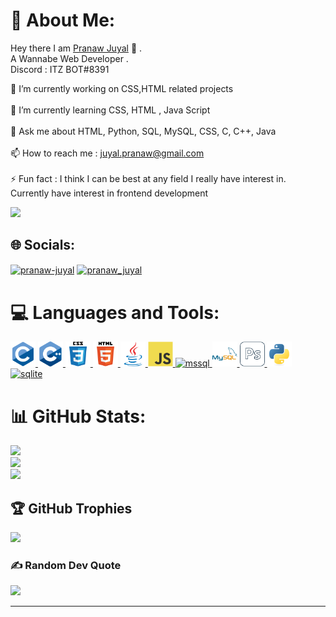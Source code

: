 # 💫 About Me:
Hey there I am <a href="https://www.linkedin.com/in/pranaw-juyal/" target="_blank">Pranaw Juyal</a> 👋 .<br>A Wannabe Web Developer .<br>Discord : ITZ BOT#8391

🔭 I’m currently working on CSS,HTML related projects<br><br>🌱 I’m currently learning CSS, HTML , Java Script<br><br>💬 Ask me about HTML, Python, SQL, MySQL, CSS, C, C++, Java<br><br>📫 How to reach me : juyal.pranaw@gmail.com<br><br>⚡ Fun fact : I think I can be best at any field I really have interest in. Currently have interest in frontend development

[![](https://visitcount.itsvg.in/api?id=pranaw-juyal&label=Profile%20Views&icon=6&pretty=true)](https://visitcount.itsvg.in)


## 🌐 Socials:
<p align="left">
<a href="https://linkedin.com/in/pranaw-juyal" target="blank"><img align="center" src="https://raw.githubusercontent.com/rahuldkjain/github-profile-readme-generator/master/src/images/icons/Social/linked-in-alt.svg" alt="pranaw-juyal" height="30" width="40" /></a>
<a href="https://instagram.com/pranaw_juyal" target="blank"><img align="center" src="https://raw.githubusercontent.com/rahuldkjain/github-profile-readme-generator/master/src/images/icons/Social/instagram.svg" alt="pranaw_juyal" height="30" width="40" /></a>
</p>

# 💻 Languages and Tools:

<p align="left"> <a href="https://www.cprogramming.com/" target="_blank" rel="noreferrer"> <img src="https://raw.githubusercontent.com/devicons/devicon/master/icons/c/c-original.svg" alt="c" width="40" height="40"/> </a>   <a href="https://www.w3schools.com/cpp/" target="_blank" rel="noreferrer"> <img src="https://raw.githubusercontent.com/devicons/devicon/master/icons/cplusplus/cplusplus-original.svg" alt="cplusplus" width="40" height="40"/> </a>    <a href="https://www.w3schools.com/css/" target="_blank" rel="noreferrer"> <img src="https://raw.githubusercontent.com/devicons/devicon/master/icons/css3/css3-original-wordmark.svg" alt="css3" width="40" height="40"/> </a>     <a href="https://www.w3.org/html/" target="_blank" rel="noreferrer"> <img src="https://raw.githubusercontent.com/devicons/devicon/master/icons/html5/html5-original-wordmark.svg" alt="html5" width="40" height="40"/> </a>     <a href="https://www.java.com" target="_blank" rel="noreferrer"> <img src="https://raw.githubusercontent.com/devicons/devicon/master/icons/java/java-original.svg" alt="java" width="40" height="40"/> </a>     <a href="https://developer.mozilla.org/en-US/docs/Web/JavaScript" target="_blank" rel="noreferrer"> <img src="https://raw.githubusercontent.com/devicons/devicon/master/icons/javascript/javascript-original.svg" alt="javascript" width="40" height="40"/> </a>    <a href="https://www.microsoft.com/en-us/sql-server" target="_blank" rel="noreferrer"> <img src="https://www.svgrepo.com/show/303229/microsoft-sql-server-logo.svg" alt="mssql" width="40" height="40"/> </a>     <a href="https://www.mysql.com/" target="_blank" rel="noreferrer"> <img src="https://raw.githubusercontent.com/devicons/devicon/master/icons/mysql/mysql-original-wordmark.svg" alt="mysql" width="40" height="40"/> </a>     <a href="https://www.photoshop.com/en" target="_blank" rel="noreferrer"> <img src="https://raw.githubusercontent.com/devicons/devicon/master/icons/photoshop/photoshop-line.svg" alt="photoshop" width="40" height="40"/> </a> <a href="https://www.python.org" target="_blank" rel="noreferrer"> <img src="https://raw.githubusercontent.com/devicons/devicon/master/icons/python/python-original.svg" alt="python" width="40" height="40"/> </a> <a href="https://www.sqlite.org/" target="_blank" rel="noreferrer"> <img src="https://www.vectorlogo.zone/logos/sqlite/sqlite-icon.svg" alt="sqlite" width="40" height="40"/> </a> </p>

# 📊 GitHub Stats:

![](https://github-readme-stats.vercel.app/api?username=pranaw-juyal&theme=dark&hide_border=false&include_all_commits=false&count_private=false)<br/>
![](https://github-readme-streak-stats.herokuapp.com/?user=pranaw-juyal&theme=dark&hide_border=false)<br/>
![](https://github-readme-stats.vercel.app/api/top-langs/?username=pranaw-juyal&theme=dark&hide_border=false&include_all_commits=false&count_private=false&layout=compact)

## 🏆 GitHub Trophies

![](https://github-profile-trophy.vercel.app/?username=pranaw-juyal&theme=dracula&no-frame=false&no-bg=true&margin-w=4)

### ✍️ Random Dev Quote

![](https://quotes-github-readme.vercel.app/api?type=vetical&theme=radical)

---




<!-- Proudly created with GPRM ( https://gprm.itsvg.in ) -->
